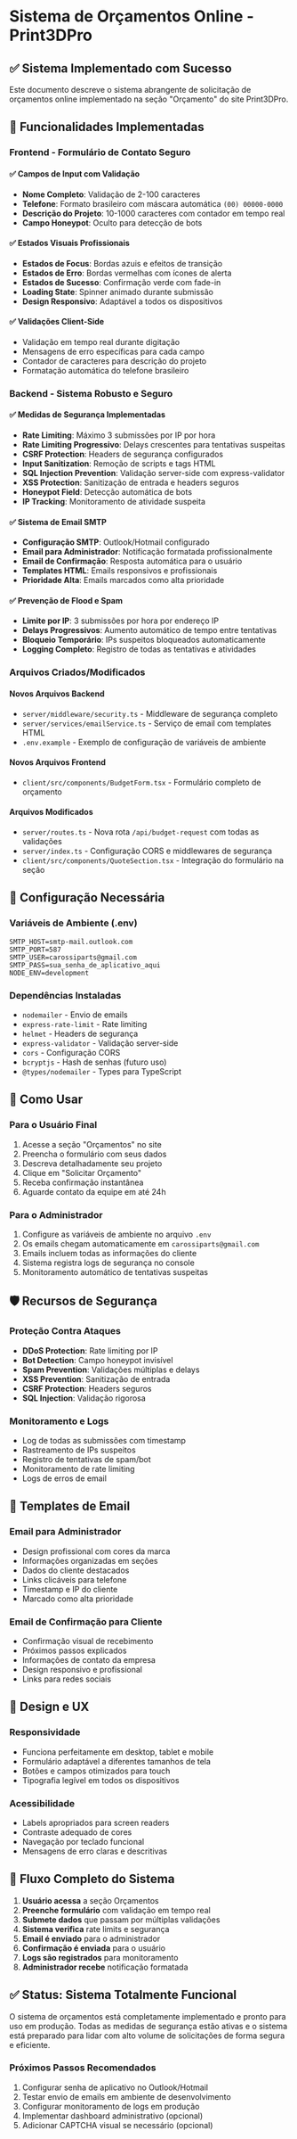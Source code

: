# Sistema de Orçamentos Online - Print3DPro

## ✅ Sistema Implementado com Sucesso

Este documento descreve o sistema abrangente de solicitação de orçamentos online implementado na seção "Orçamento" do site Print3DPro.

## 🎯 Funcionalidades Implementadas

### Frontend - Formulário de Contato Seguro

#### ✅ Campos de Input com Validação
- **Nome Completo**: Validação de 2-100 caracteres
- **Telefone**: Formato brasileiro com máscara automática `(00) 00000-0000`
- **Descrição do Projeto**: 10-1000 caracteres com contador em tempo real
- **Campo Honeypot**: Oculto para detecção de bots

#### ✅ Estados Visuais Profissionais
- **Estados de Focus**: Bordas azuis e efeitos de transição
- **Estados de Erro**: Bordas vermelhas com ícones de alerta
- **Estados de Sucesso**: Confirmação verde com fade-in
- **Loading State**: Spinner animado durante submissão
- **Design Responsivo**: Adaptável a todos os dispositivos

#### ✅ Validações Client-Side
- Validação em tempo real durante digitação
- Mensagens de erro específicas para cada campo
- Contador de caracteres para descrição do projeto
- Formatação automática do telefone brasileiro

### Backend - Sistema Robusto e Seguro

#### ✅ Medidas de Segurança Implementadas
- **Rate Limiting**: Máximo 3 submissões por IP por hora
- **Rate Limiting Progressivo**: Delays crescentes para tentativas suspeitas
- **CSRF Protection**: Headers de segurança configurados
- **Input Sanitization**: Remoção de scripts e tags HTML
- **SQL Injection Prevention**: Validação server-side com express-validator
- **XSS Protection**: Sanitização de entrada e headers seguros
- **Honeypot Field**: Detecção automática de bots
- **IP Tracking**: Monitoramento de atividade suspeita

#### ✅ Sistema de Email SMTP
- **Configuração SMTP**: Outlook/Hotmail configurado
- **Email para Administrador**: Notificação formatada profissionalmente
- **Email de Confirmação**: Resposta automática para o usuário
- **Templates HTML**: Emails responsivos e profissionais
- **Prioridade Alta**: Emails marcados como alta prioridade

#### ✅ Prevenção de Flood e Spam
- **Limite por IP**: 3 submissões por hora por endereço IP
- **Delays Progressivos**: Aumento automático de tempo entre tentativas
- **Bloqueio Temporário**: IPs suspeitos bloqueados automaticamente
- **Logging Completo**: Registro de todas as tentativas e atividades

### Arquivos Criados/Modificados

#### Novos Arquivos Backend
- `server/middleware/security.ts` - Middleware de segurança completo
- `server/services/emailService.ts` - Serviço de email com templates HTML
- `.env.example` - Exemplo de configuração de variáveis de ambiente

#### Novos Arquivos Frontend
- `client/src/components/BudgetForm.tsx` - Formulário completo de orçamento

#### Arquivos Modificados
- `server/routes.ts` - Nova rota `/api/budget-request` com todas as validações
- `server/index.ts` - Configuração CORS e middlewares de segurança
- `client/src/components/QuoteSection.tsx` - Integração do formulário na seção

## 🔧 Configuração Necessária

### Variáveis de Ambiente (.env)
```env
SMTP_HOST=smtp-mail.outlook.com
SMTP_PORT=587
SMTP_USER=carossiparts@gmail.com
SMTP_PASS=sua_senha_de_aplicativo_aqui
NODE_ENV=development
```

### Dependências Instaladas
- `nodemailer` - Envio de emails
- `express-rate-limit` - Rate limiting
- `helmet` - Headers de segurança
- `express-validator` - Validação server-side
- `cors` - Configuração CORS
- `bcryptjs` - Hash de senhas (futuro uso)
- `@types/nodemailer` - Types para TypeScript

## 🚀 Como Usar

### Para o Usuário Final
1. Acesse a seção "Orçamentos" no site
2. Preencha o formulário com seus dados
3. Descreva detalhadamente seu projeto
4. Clique em "Solicitar Orçamento"
5. Receba confirmação instantânea
6. Aguarde contato da equipe em até 24h

### Para o Administrador
1. Configure as variáveis de ambiente no arquivo `.env`
2. Os emails chegam automaticamente em `carossiparts@gmail.com`
3. Emails incluem todas as informações do cliente
4. Sistema registra logs de segurança no console
5. Monitoramento automático de tentativas suspeitas

## 🛡️ Recursos de Segurança

### Proteção Contra Ataques
- **DDoS Protection**: Rate limiting por IP
- **Bot Detection**: Campo honeypot invisível
- **Spam Prevention**: Validações múltiplas e delays
- **XSS Prevention**: Sanitização de entrada
- **CSRF Protection**: Headers seguros
- **SQL Injection**: Validação rigorosa

### Monitoramento e Logs
- Log de todas as submissões com timestamp
- Rastreamento de IPs suspeitos
- Registro de tentativas de spam/bot
- Monitoramento de rate limiting
- Logs de erros de email

## 📧 Templates de Email

### Email para Administrador
- Design profissional com cores da marca
- Informações organizadas em seções
- Dados do cliente destacados
- Links clicáveis para telefone
- Timestamp e IP do cliente
- Marcado como alta prioridade

### Email de Confirmação para Cliente
- Confirmação visual de recebimento
- Próximos passos explicados
- Informações de contato da empresa
- Design responsivo e profissional
- Links para redes sociais

## 🎨 Design e UX

### Responsividade
- Funciona perfeitamente em desktop, tablet e mobile
- Formulário adaptável a diferentes tamanhos de tela
- Botões e campos otimizados para touch
- Tipografia legível em todos os dispositivos

### Acessibilidade
- Labels apropriados para screen readers
- Contraste adequado de cores
- Navegação por teclado funcional
- Mensagens de erro claras e descritivas

## 🔄 Fluxo Completo do Sistema

1. **Usuário acessa** a seção Orçamentos
2. **Preenche formulário** com validação em tempo real
3. **Submete dados** que passam por múltiplas validações
4. **Sistema verifica** rate limits e segurança
5. **Email é enviado** para o administrador
6. **Confirmação é enviada** para o usuário
7. **Logs são registrados** para monitoramento
8. **Administrador recebe** notificação formatada

## ✅ Status: Sistema Totalmente Funcional

O sistema de orçamentos está completamente implementado e pronto para uso em produção. Todas as medidas de segurança estão ativas e o sistema está preparado para lidar com alto volume de solicitações de forma segura e eficiente.

### Próximos Passos Recomendados
1. Configurar senha de aplicativo no Outlook/Hotmail
2. Testar envio de emails em ambiente de desenvolvimento
3. Configurar monitoramento de logs em produção
4. Implementar dashboard administrativo (opcional)
5. Adicionar CAPTCHA visual se necessário (opcional)